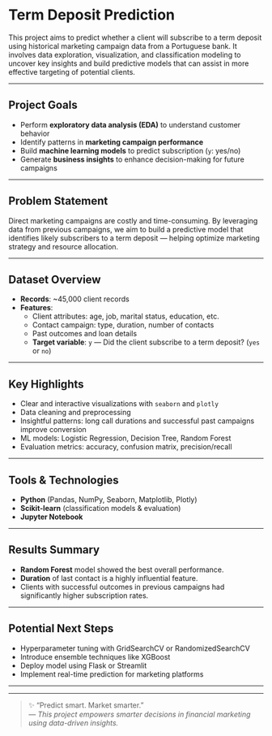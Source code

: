 # Term Deposit Prediction

This project aims to predict whether a client will subscribe to a term deposit using historical marketing campaign data from a Portuguese bank. It involves data exploration, visualization, and classification modeling to uncover key insights and build predictive models that can assist in more effective targeting of potential clients.

---

## Project Goals

- Perform **exploratory data analysis (EDA)** to understand customer behavior
- Identify patterns in **marketing campaign performance**
- Build **machine learning models** to predict subscription (`y`: yes/no)
- Generate **business insights** to enhance decision-making for future campaigns

---

## Problem Statement

Direct marketing campaigns are costly and time-consuming. By leveraging data from previous campaigns, we aim to build a predictive model that identifies likely subscribers to a term deposit — helping optimize marketing strategy and resource allocation.

---

## Dataset Overview

- **Records**: ~45,000 client records
- **Features**:
  - Client attributes: age, job, marital status, education, etc.
  - Contact campaign: type, duration, number of contacts
  - Past outcomes and loan details
  - **Target variable**: `y` — Did the client subscribe to a term deposit? (`yes` or `no`)

---

## Key Highlights

-  Clear and interactive visualizations with `seaborn` and `plotly`
-  Data cleaning and preprocessing
-  Insightful patterns: long call durations and successful past campaigns improve conversion
-  ML models: Logistic Regression, Decision Tree, Random Forest
-  Evaluation metrics: accuracy, confusion matrix, precision/recall

---

## Tools & Technologies

- **Python** (Pandas, NumPy, Seaborn, Matplotlib, Plotly)
- **Scikit-learn** (classification models & evaluation)
- **Jupyter Notebook**

---

## Results Summary

- **Random Forest** model showed the best overall performance.
- **Duration** of last contact is a highly influential feature.
- Clients with successful outcomes in previous campaigns had significantly higher subscription rates.

---

## Potential Next Steps

- Hyperparameter tuning with GridSearchCV or RandomizedSearchCV
- Introduce ensemble techniques like XGBoost
- Deploy model using Flask or Streamlit
- Implement real-time prediction for marketing platforms

---

---

> ✨ “Predict smart. Market smarter.”  
> _— This project empowers smarter decisions in financial marketing using data-driven insights._
